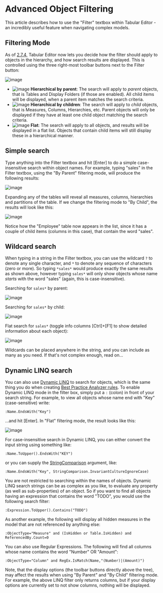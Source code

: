 # Advanced Object Filtering

This article describes how to use the "Filter" textbox within Tabular Editor - an incredibly useful feature when navigating complex models.

## Filtering Mode

As of [2.7.4](https://github.com/TabularEditor/TabularEditor/releases/tag/2.7.4), Tabular Editor now lets you decide how the filter should apply to objects in the hierarchy, and how search results are displayed. This is controlled using the three right-most toolbar buttons next to the Filter button:

![image](https://user-images.githubusercontent.com/8976200/46567931-08a4b480-c93d-11e8-96fd-e197e87a0587.png)

- ![image](https://user-images.githubusercontent.com/8976200/46567944-44d81500-c93d-11e8-91e2-d9822078dba7.png) **Hierarchical by parent**: The search will apply to _parent_ objects, that is Tables and Display Folders (if those are enabled). All child items will be displayed, when a parent item matches the search criteria.
- ![image](https://user-images.githubusercontent.com/8976200/46567940-2ffb8180-c93d-11e8-9fba-84fbb79b6bb3.png) **Hierarchical by children**: The search will apply to _child_ objects, that is Measures, Columns, Hierarchies, etc. Parent objects will only be displayed if they have at least one child object matching the search criteria.
- ![image](https://user-images.githubusercontent.com/8976200/46567941-37bb2600-c93d-11e8-9c02-86502f41bce8.png) **Flat**: The search will apply to all objects, and results will be displayed in a flat list. Objects that contain child items will still display these in a hierarchical manner.

## Simple search

Type anything into the Filter textbox and hit [Enter] to do a simple case-insensitive search within object names. For example, typing "sales" in the Filter textbox, using the "By Parent" filtering mode, will produce the following results:

![image](https://user-images.githubusercontent.com/8976200/46568002-5f5ebe00-c93e-11e8-997b-7f89dfd92076.png)

Expanding any of the tables will reveal all measures, columns, hierarchies and partitions of the table. If we change the filtering mode to "By Child", the results will look like this:

![image](https://user-images.githubusercontent.com/8976200/46568016-9f25a580-c93e-11e8-9bc2-c0a16a890256.png)

Notice how the "Employee" table now appears in the list, since it has a couple of child items (columns in this case), that contain the word "sales".

## Wildcard search

When typing in a string in the Filter textbox, you can use the wildcard `?` to denote any single character, and `*` to denote any sequence of characters (zero or more). So typing `*sales*` would produce exactly the same results as shown above, however typing `sales*` will only show objects whose name _starts_ with the word "sales" (again, this is case-insensitive).

Searching for `sales*` by parent:

![image](https://user-images.githubusercontent.com/8976200/46568043-19eec080-c93f-11e8-8d81-2a6214bfa572.png)

Searching for `sales*` by child:

![image](https://user-images.githubusercontent.com/8976200/46568117-f9733600-c93f-11e8-96ab-f87769b8097c.png)

Flat search for `sales*` (toggle info columns [Ctrl]+[F1] to show detailed information about each object):

![image](https://user-images.githubusercontent.com/8976200/46568118-042dcb00-c940-11e8-82d1-516207450559.png)

Wildcards can be placed anywhere in the string, and you can include as many as you need. If that's not complex enough, read on...

## Dynamic LINQ search

You can also use [Dynamic LINQ](https://github.com/kahanu/System.Linq.Dynamic/wiki/Dynamic-Expressions) to search for objects, which is the same thing you do when creating [Best Practice Analyzer rules](/Best-Practice-Analyzer). To enable Dynamic LINQ mode in the filter box, simply put a `:` (colon) in front of your search string. For example, to view all objects whose name end with "Key" (case-sensitive) write:

```
:Name.EndsWith("Key")
```

...and hit [Enter]. In "Flat" filtering mode, the result looks like this:

![image](https://user-images.githubusercontent.com/8976200/46568130-33dcd300-c940-11e8-903c-193e1acde0ad.png)

For case-insensitive search in Dynamic LINQ, you can either convert the input string using something like:

```
:Name.ToUpper().EndsWith("KEY")
```

or you can supply the [StringComparison](https://docs.microsoft.com/en-us/dotnet/api/system.string.endswith?view=netframework-4.7.2#System_String_EndsWith_System_String_System_StringComparison_) argument, like:

```
:Name.EndsWith("Key", StringComparison.InvariantCultureIgnoreCase)
```

You are not restricted to searching within the names of objects. Dynamic LINQ search strings can be as complex as you like, to evaluate any property (as well as sub-properties) of an object. So if you want to find all objects having an expression that contains the word "TODO", you would use the following search filter:

```
:Expression.ToUpper().Contains("TODO")
```

As another example, the following will display all hidden measures in the model that are not referenced by anything else:

```
:ObjectType="Measure" and (IsHidden or Table.IsHidden) and ReferencedBy.Count=0
```

You can also use Regular Expressions. The following will find all columns whose name contains the word "Number" OR "Amount":

```
:ObjectType="Column" and RegEx.IsMatch(Name,"(Number)|(Amount)")
```

Note, that the display options (the toolbar buttons directly above the tree), may affect the results when using "By Parent" and "By Child" filtering mode. For example, the above LINQ filter only returns columns, but if your display options are currently set to not show columns, nothing will be displayed.
